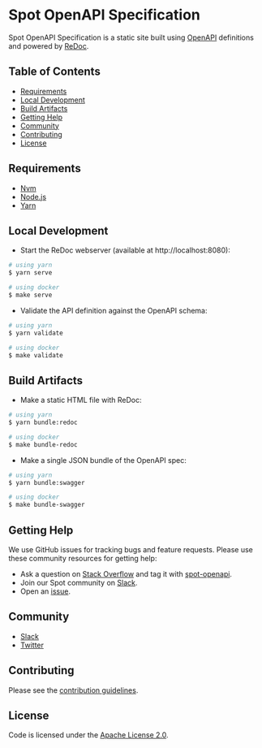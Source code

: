 # Spot OpenAPI Specification

Spot OpenAPI Specification is a static site built using [OpenAPI][openapi] definitions and powered by [ReDoc][redoc].

## Table of Contents

- [Requirements](#requirements)
- [Local Development](#local-development)
- [Build Artifacts](#build-artifacts)
- [Getting Help](#getting-help)
- [Community](#community)
- [Contributing](#contributing)
- [License](#license)

## Requirements

- [Nvm][nvm]
- [Node.js][nodejs]
- [Yarn][yarn]

## Local Development

- Start the ReDoc webserver (available at http://localhost:8080):

```sh
# using yarn
$ yarn serve

# using docker
$ make serve
```

- Validate the API definition against the OpenAPI schema:

```sh
# using yarn
$ yarn validate

# using docker
$ make validate
```

## Build Artifacts

- Make a static HTML file with ReDoc:

```sh
# using yarn
$ yarn bundle:redoc

# using docker
$ make bundle-redoc
```

- Make a single JSON bundle of the OpenAPI spec:

```sh
# using yarn
$ yarn bundle:swagger

# using docker
$ make bundle-swagger
```

## Getting Help

We use GitHub issues for tracking bugs and feature requests. Please use these community resources for getting help:

- Ask a question on [Stack Overflow][stackoverflow] and tag it with [spot-openapi][stackoverflow-spot-help].
- Join our Spot community on [Slack][slack-spot].
- Open an [issue][github-new-issue].

## Community

- [Slack](http://slack.spot.io/)
- [Twitter](https://twitter.com/spot_hq/)

## Contributing

Please see the [contribution guidelines](.github/CONTRIBUTING.md).

## License

Code is licensed under the [Apache License 2.0](LICENSE).

[openapi]: https://swagger.io/resources/open-api
[redoc]: https://github.com/Redocly/redoc
[nvm]: https://github.com/nvm-sh/nvm
[nodejs]: https://nodejs.org
[yarn]: https://yarnpkg.com
[stackoverflow]: https://stackoverflow.com
[stackoverflow-spot-help]: https://stackoverflow.com/questions/tagged/spot-openapi
[slack-spot]: http://slack.spot.io
[github-new-issue]: https://github.com/spotinst/openapi/issues/new
